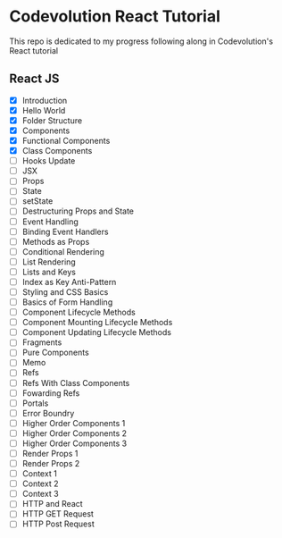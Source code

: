 # Codevolution React Tutorial

This repo is dedicated to my progress following along in Codevolution's React tutorial

## React JS

- [x] Introduction
- [x] Hello World
- [x] Folder Structure
- [x] Components
- [x] Functional Components
- [x] Class Components
- [ ] Hooks Update
- [ ] JSX
- [ ] Props
- [ ] State
- [ ] setState
- [ ] Destructuring Props and State
- [ ] Event Handling
- [ ] Binding Event Handlers
- [ ] Methods as Props
- [ ] Conditional Rendering
- [ ] List Rendering
- [ ] Lists and Keys
- [ ] Index as Key Anti-Pattern
- [ ] Styling and CSS Basics
- [ ] Basics of Form Handling
- [ ] Component Lifecycle Methods
- [ ] Component Mounting Lifecycle Methods
- [ ] Component Updating Lifecycle Methods
- [ ] Fragments
- [ ] Pure Components
- [ ] Memo
- [ ] Refs
- [ ] Refs With Class Components
- [ ] Fowarding Refs
- [ ] Portals
- [ ] Error Boundry
- [ ] Higher Order Components 1
- [ ] Higher Order Components 2
- [ ] Higher Order Components 3
- [ ] Render Props 1
- [ ] Render Props 2
- [ ] Context 1
- [ ] Context 2
- [ ] Context 3
- [ ] HTTP and React
- [ ] HTTP GET Request
- [ ] HTTP Post Request
